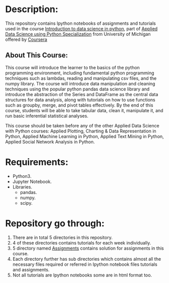 # Description:
This repository contains Ipython notebooks of assignments and tutorials used in the course [Introduction to data science in python](https://www.coursera.org/learn/python-data-analysis),
part of [Applied Data Science using Python Specialization](https://www.coursera.org/specializations/data-science-python) from University of Michigan offered by [Coursera](https://www.coursera.org/)
## About This Course:
This course will introduce the learner to the basics of the python programming environment, including fundamental python programming techniques such as lambdas, reading and manipulating csv files, and the numpy library. The course will introduce data manipulation and cleaning techniques using the popular python pandas data science library and introduce the abstraction of the Series and DataFrame as the central data structures for data analysis, along with tutorials on how to use functions such as groupby, merge, and pivot tables effectively. By the end of this course, students will be able to take tabular data, clean it, manipulate it, and run basic inferential statistical analyses. 

This course should be taken before any of the other Applied Data Science with Python courses: Applied Plotting, Charting & Data Representation in Python, Applied Machine Learning in Python, Applied Text Mining in Python, Applied Social Network Analysis in Python.
# Requirements:
- Python3.
- Jupyter Notebook.
- Libraries.
  - pandas.
  - numpy.
  - scipy.
# Repository go through:
1. There are in total 5 directories in this repository.
2. 4 of these directories contains tutorials for each week individually.
3. 5 directory named [Assignments](https://github.com/ahmadabdullah407/Introduction-to-Data-Science-in-Python/tree/main/Assignments) contains solution for assignments in this course.
4. Each directory further has sub directories which contains almost all the necessary files required or referred in Ipython notebook files tutorials and assignments.
5. Not all tutorials are Ipython notebooks some are in html format too.
